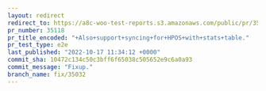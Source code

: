 ```yaml
---
layout: redirect
redirect_to: https://a8c-woo-test-reports.s3.amazonaws.com/public/pr/35118/e2e/index.html
pr_number: 35118
pr_title_encoded: "+Also+support+syncing+for+HPOS+with+stats+table."
pr_test_type: e2e
last_published: "2022-10-17 11:34:12 +0000"
commit_sha: 10472c134c50c3bff6f65038c505652e9c6a0a93
commit_message: "Fixup."
branch_name: fix/35032
---
```

